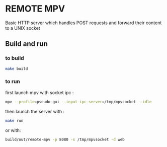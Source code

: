 # REMOTE MPV
Basic HTTP server which handles POST requests and forward their content to a UNIX socket

## Build and run
### to build
```sh
make build
```

### to run
first launch mpv with socket ipc :
```sh
mpv --profile=pseudo-gui --input-ipc-server=/tmp/mpvsocket --idle
```
then launch the server with :
```sh
make run
```
or with: 
```sh
build/out/remote-mpv -p 8080 -s /tmp/mpvsocket -d web
```
